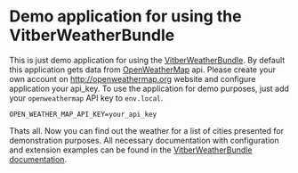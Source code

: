 Demo application for using the VitberWeatherBundle
==================================================

This is just demo application for using the [VitberWeatherBundle](https://github.com/vitaliyberdylo/WeatherBundle).
By default this application gets data from [OpenWeatherMap](https://openweathermap.org/current) api.
Please create your own account on http://openweathermap.org website and configure application your api_key.
To use the application for demo purposes, just add your ``openweathermap`` API key to ``env.local``.

```text
OPEN_WEATHER_MAP_API_KEY=your_api_key
```

Thats all. Now you can find out the weather for a list of cities presented for demonstration purposes.
All necessary documentation with configuration and extension examples can be found
in the [VitberWeatherBundle documentation](https://github.com/vitaliyberdylo/WeatherBundle/blob/main/docs/index.md).
